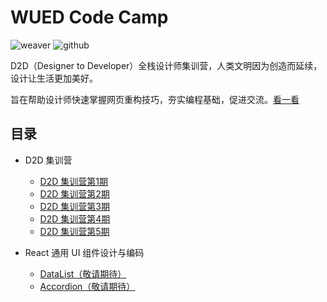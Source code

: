 # WUED Code Camp

![weaver](https://img.shields.io/static/v1.svg?label=Weaver&message=UED&color=#c7161e)
![github](https://img.shields.io/github/stars/weaver-design/wued-code-camp.svg?style=social)

D2D（Designer to Developer）全栈设计师集训营，人类文明因为创造而延续，设计让生活更加美好。

旨在帮助设计师快速掌握网页重构技巧，夯实编程基础，促进交流。[看一看](https://weaver-design.github.io/wued-code-camp/.)

## 目录

- D2D 集训营
  - [D2D 集训营第1期](https://weaver-design.github.io/wued-code-camp/d2d/1.html)
  - [D2D 集训营第2期](https://weaver-design.github.io/wued-code-camp/d2d/2.html)
  - [D2D 集训营第3期](https://weaver-design.github.io/wued-code-camp/d2d/3.html)
  - [D2D 集训营第4期](https://weaver-design.github.io/wued-code-camp/d2d/4.html)
  - [D2D 集训营第5期](https://weaver-design.github.io/wued-code-camp/d2d/5.html)

- React 通用 UI 组件设计与编码
  - [DataList（敬请期待）](#)
  - [Accordion（敬请期待）](#)

<div class="codepen" data-height="385" data-theme-id="0" data-default-tab="js,result" data-user="turkyden" data-slug-hash="MMwQqJ" data-preview="true" data-prefill='{"title":"js 动态渲染人物卡片","description":"字符串拼接，文档插入","tags":["card","render","bootstrap"],"stylesheets":["https://stackpath.bootstrapcdn.com/bootstrap/4.3.1/css/bootstrap.min.css"],"scripts":[]}'>
